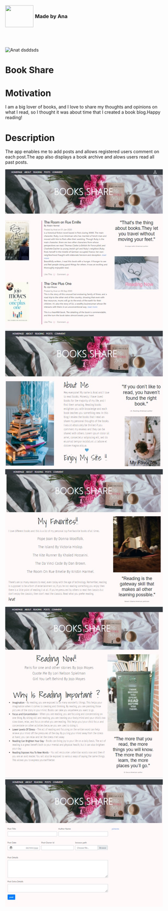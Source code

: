 
<div  id="container">
<div ><img style="float:left;margin-right:5px" src="https://img.icons8.com/office/80/000000/api.png" height="70" width=90 align="left" ></div>
<div > <h3 style="vertical-align:middle;line-height:70px">Made by Ana</h3><div>
</div>
<br>
<br>
 
 
 ![Anat dsddsds](https://img.icons8.com/office/80/000000/api.png) 
# Book Share


  
# Motivation
  
I am a big lover of books, and I love to share my thoughts and opinions on what I read, so I thought it was about time that I created a book blog.Happy reading!
  
# Description

The app enables me to add posts and allows registered users comment on each post.The app also displays a book archive and alows users read all past posts.
  
![Image](main.jpg)
![Image](about.jpg)
![Image](favorites.jpg)
![Image](reading.jpg)
![Image](post.jpg)

